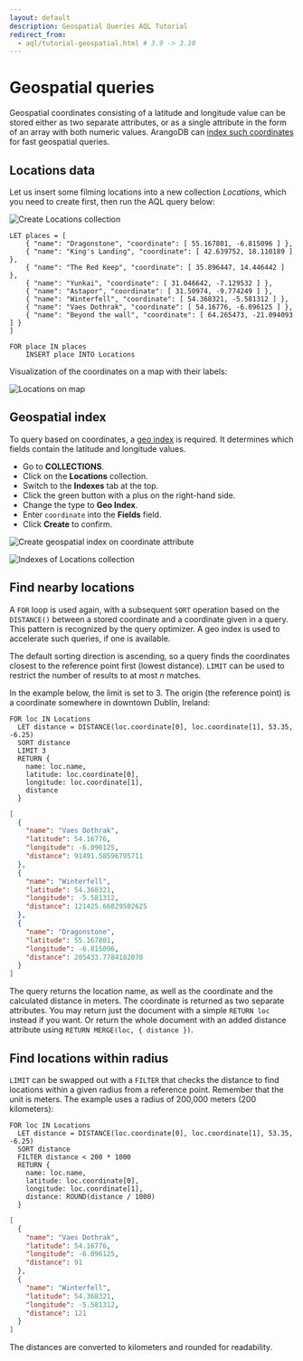 ```yaml
---
layout: default
description: Geospatial Queries AQL Tutorial
redirect_from:
  - aql/tutorial-geospatial.html # 3.9 -> 3.10
---
```

Geospatial queries
==================

Geospatial coordinates consisting of a latitude and longitude value
can be stored either as two separate attributes, or as a single
attribute in the form of an array with both numeric values.
ArangoDB can [index such coordinates](indexing-geo.html)
for fast geospatial queries.

Locations data
--------------

Let us insert some filming locations into a new collection *Locations*,
which you need to create first, then run the AQL query below:

![Create Locations collection](images/Locations_Collection_Creation.png)

```aql
LET places = [
    { "name": "Dragonstone", "coordinate": [ 55.167801, -6.815096 ] },
    { "name": "King's Landing", "coordinate": [ 42.639752, 18.110189 ] },
    { "name": "The Red Keep", "coordinate": [ 35.896447, 14.446442 ] },
    { "name": "Yunkai", "coordinate": [ 31.046642, -7.129532 ] },
    { "name": "Astapor", "coordinate": [ 31.50974, -9.774249 ] },
    { "name": "Winterfell", "coordinate": [ 54.368321, -5.581312 ] },
    { "name": "Vaes Dothrak", "coordinate": [ 54.16776, -6.096125 ] },
    { "name": "Beyond the wall", "coordinate": [ 64.265473, -21.094093 ] }
]

FOR place IN places
    INSERT place INTO Locations
```

Visualization of the coordinates on a map with their labels:

![Locations on map](images/Locations_Map.png)

Geospatial index
----------------

To query based on coordinates, a [geo index](indexing-geo.html)
is required. It determines which fields contain the latitude and longitude
values.

- Go to **COLLECTIONS**.
- Click on the **Locations** collection.
- Switch to the **Indexes** tab at the top.
- Click the green button with a plus on the right-hand side.
- Change the type to **Geo Index**.
- Enter `coordinate` into the **Fields** field.
- Click **Create** to confirm.

![Create geospatial index on coordinate attribute](images/Locations_GeoIndex_Creation.png)

![Indexes of Locations collection](images/Locations_Indexes.png)

Find nearby locations
---------------------

A `FOR` loop is used again, with a subsequent `SORT` operation based on the
`DISTANCE()` between a stored coordinate and a coordinate given in a query.
This pattern is recognized by the query optimizer. A geo index is used to
accelerate such queries, if one is available.

The default sorting direction is ascending, so a query finds the coordinates
closest to the reference point first (lowest distance). `LIMIT` can be used
to restrict the number of results to at most *n* matches.

In the example below, the limit is set to 3. The origin (the reference point) is
a coordinate somewhere in downtown Dublin, Ireland:

```aql
FOR loc IN Locations
  LET distance = DISTANCE(loc.coordinate[0], loc.coordinate[1], 53.35, -6.25)
  SORT distance
  LIMIT 3
  RETURN {
    name: loc.name,
    latitude: loc.coordinate[0],
    longitude: loc.coordinate[1],
    distance
  }
```

```json
[
  {
    "name": "Vaes Dothrak",
    "latitude": 54.16776,
    "longitude": -6.096125,
    "distance": 91491.58596795711
  },
  {
    "name": "Winterfell",
    "latitude": 54.368321,
    "longitude": -5.581312,
    "distance": 121425.66829502625
  },
  {
    "name": "Dragonstone",
    "latitude": 55.167801,
    "longitude": -6.815096,
    "distance": 205433.7784182078
  }
]
```

The query returns the location name, as well as the coordinate and the
calculated distance in meters. The coordinate is returned as two separate
attributes. You may return just the document with a simple `RETURN loc` instead
if you want. Or return the whole document with an added distance attribute using
`RETURN MERGE(loc, { distance })`.

Find locations within radius
----------------------------

`LIMIT` can be swapped out with a `FILTER` that checks the distance to find
locations within a given radius from a reference point. Remember that the unit
is meters. The example uses a radius of 200,000 meters (200 kilometers):

```aql
FOR loc IN Locations
  LET distance = DISTANCE(loc.coordinate[0], loc.coordinate[1], 53.35, -6.25)
  SORT distance
  FILTER distance < 200 * 1000
  RETURN {
    name: loc.name,
    latitude: loc.coordinate[0],
    longitude: loc.coordinate[1],
    distance: ROUND(distance / 1000)
  }
```

```json
[
  {
    "name": "Vaes Dothrak",
    "latitude": 54.16776,
    "longitude": -6.096125,
    "distance": 91
  },
  {
    "name": "Winterfell",
    "latitude": 54.368321,
    "longitude": -5.581312,
    "distance": 121
  }
]
```

The distances are converted to kilometers and rounded for readability.
